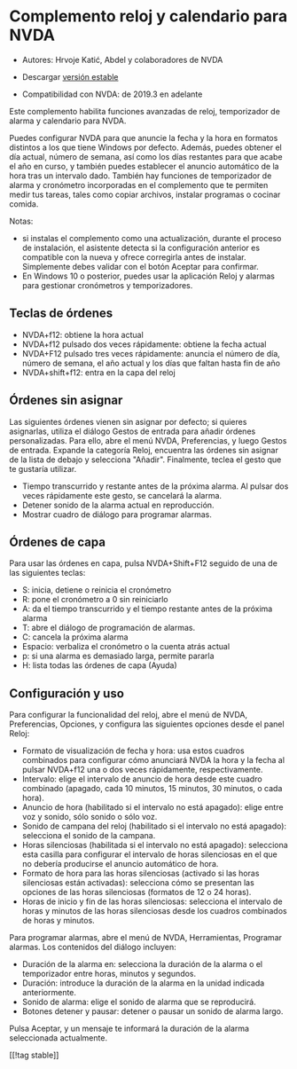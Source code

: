 # Complemento reloj y calendario para NVDA #

* Autores: Hrvoje Katić, Abdel y colaboradores de NVDA
* Descargar [versión estable][1]

* Compatibilidad con NVDA: de 2019.3 en adelante

Este complemento habilita funciones avanzadas de reloj, temporizador de
alarma   y  calendario para NVDA.

Puedes configurar NVDA para que anuncie la fecha y la hora en formatos
distintos a los que tiene Windows por defecto. Además, puedes obtener el día
actual, número de semana, así como los días restantes para que acabe el año
en curso, y también puedes establecer el anuncio automático de la hora tras
un intervalo dado. También hay funciones de temporizador de alarma y
cronómetro incorporadas en el complemento que te permiten medir tus tareas,
tales como copiar archivos, instalar programas o cocinar comida.

Notas:

* si instalas el complemento como una actualización, durante el proceso de
  instalación, el asistente detecta si la configuración anterior es
  compatible con la nueva y ofrece corregirla antes de instalar. Simplemente
  debes validar con el botón Aceptar para confirmar.
* En Windows 10 o posterior, puedes usar la aplicación Reloj y alarmas para
  gestionar cronómetros y temporizadores.

## Teclas de órdenes

* NVDA+f12: obtiene la hora actual
* NVDA+f12 pulsado dos veces rápidamente: obtiene la fecha actual
* NVDA+F12 pulsado tres veces rápidamente: anuncia el número de día, número
  de semana, el año actual y los días que faltan hasta fin de año
* NVDA+shift+f12: entra en la capa del reloj

## Órdenes sin asignar

Las siguientes órdenes vienen sin asignar por defecto; si quieres
asignarlas, utiliza el diálogo Gestos de entrada para añadir órdenes
personalizadas. Para ello, abre el menú NVDA, Preferencias, y luego Gestos
de entrada. Expande la categoría Reloj, encuentra las órdenes sin asignar de
la lista de debajo y selecciona "Añadir". Finalmente, teclea el gesto que te
gustaría utilizar.

* Tiempo transcurrido y restante antes de la próxima alarma. Al pulsar dos
  veces rápidamente este gesto, se cancelará la alarma.
* Detener sonido de la alarma actual en reproducción.
* Mostrar cuadro de diálogo para programar alarmas.

## Órdenes de capa

Para usar las órdenes en capa, pulsa NVDA+Shift+F12 seguido de una de las
siguientes teclas:

* S: inicia, detiene o reinicia el cronómetro
* R: pone el cronómetro a 0 sin reiniciarlo
* A: da el tiempo transcurrido y el tiempo restante antes de la próxima
  alarma
* T: abre el diálogo de programación de alarmas.
* C: cancela la próxima alarma
* Espacio: verbaliza el cronómetro o la cuenta atrás actual
* p: si una alarma es demasiado larga, permite pararla
* H: lista todas las órdenes de capa (Ayuda)

## Configuración y uso

Para configurar la funcionalidad del reloj, abre el menú de NVDA,
Preferencias, Opciones, y configura las siguientes opciones desde el panel
Reloj:

* Formato de visualización de fecha y hora: usa estos cuadros combinados
  para configurar cómo anunciará NVDA la hora y la fecha al pulsar NVDA+f12
  una o dos veces rápidamente, respectivamente.
* Intervalo: elige el intervalo de anuncio de hora desde este cuadro
  combinado (apagado, cada 10 minutos, 15 minutos, 30 minutos, o cada hora).
* Anuncio de hora (habilitado si el intervalo no está apagado): elige entre
  voz y sonido, sólo sonido o sólo voz.
* Sonido de campana del reloj (habilitado si el intervalo no está apagado):
  selecciona el sonido de la campana.
* Horas silenciosas (habilitada si el intervalo no está apagado): selecciona
  esta casilla para configurar el intervalo de horas silenciosas en el que
  no debería producirse el anuncio automático de hora.
* Formato de hora para las horas silenciosas (activado si las horas
  silenciosas están activadas): selecciona cómo se presentan las opciones de
  las horas silenciosas (formatos de 12 o 24 horas).
* Horas de inicio y fin de las horas silenciosas: selecciona el intervalo de
  horas y minutos de las horas silenciosas desde los cuadros combinados de
  horas y minutos.

Para programar alarmas, abre el menú de NVDA, Herramientas, Programar
alarmas. Los contenidos del diálogo incluyen:

* Duración de la alarma en: selecciona la duración de la alarma o el
  temporizador entre horas, minutos y segundos.
* Duración: introduce la duración de la alarma en la unidad indicada
  anteriormente.
* Sonido de alarma: elige el sonido de alarma que se reproducirá.
* Botones detener y pausar: detener o pausar un sonido de alarma largo.

Pulsa Aceptar, y un mensaje te informará la duración de la alarma
seleccionada actualmente.

[[!tag stable]]

[1]:
https://github.com/hkatic/clock/releases/download/24.04.0/clock-24.04.0.nvda-addon
